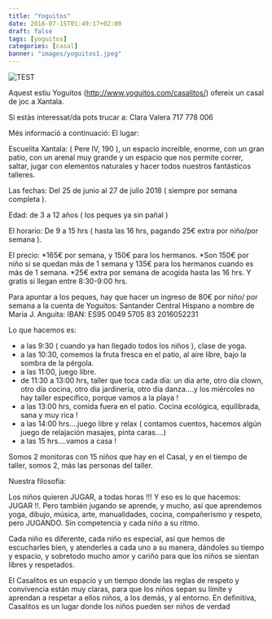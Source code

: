 ```yaml
---
title: "Yoguitos"
date: 2018-07-15T01:49:17+02:00
draft: false
tags: [yoguitos]
categories: [casal]
banner: "images/yoguitos1.jpeg"
---
```


![TEST](images/yoguitos1.jpeg)

Aquest estiu Yoguitos (http://www.yoguitos.com/casalitos/) ofereix un casal de joc a Xantala.

Si estàs interessat/da pots trucar a: Clara Valera 717 778 006

Més informació a continuació:
El lugar:

Escuelita Xantala: ( Pere IV, 190 ), un espacio increíble, enorme, con un gran patio, con un arenal muy grande y un espacio que nos permite correr, saltar, jugar con elementos naturales y hacer todos nuestros fantásticos talleres.

Las fechas:
Del 25 de junio al 27 de julio  2018 ( siempre por semana completa ).

​Edad: de 3 a 12 años ( los peques ya sin pañal )​

El horario:
De 9 a 15 hrs ( hasta las 16 hrs, pagando 25€ extra por niño/por semana ).

El precio:
*165€ por semana, y 150€ para los hermanos.
*Son 150€ por niño si se quedan más de 1 semana y 135€ para los hermanos cuando es más de 1 semana.
*25€ extra por semana de acogida hasta las 16 hrs. Y gratis si llegan entre 8:30-9:00 hrs.

Para apuntar a los peques, hay que hacer un ingreso de 80€ por niño/ por semana a la cuenta de Yoguitos:
Santander Central Hispano a nombre de Maria J. Anguita:
IBAN: ES95   0049 5705 83 2016052231

Lo que hacemos es:

- a las 9:30 ( cuando ya han llegado todos los niños ), clase de yoga.
- a las 10:30, comemos la fruta fresca en el patio, al aire libre, bajo la sombra de la pérgola.
- a las 11:00, juego libre.
- de 11:30 a 13:00 hrs, taller que toca cada día: un día arte, otro día clown, otro día cocina, otro dia jardineria, otro dia danza….y los miércoles no hay taller específico, porque vamos a la playa !
- a las 13:00 hrs, comida fuera en el patio. Cocina ecológica, equilibrada, sana y muy rica !
- a las 14:00 hrs….juego libre y relax ( contamos cuentos, hacemos algún juego de relajación masajes, pinta caras….)
- a las 15 hrs….vamos a casa !

Somos 2 monitoras con 15 niños que hay en el Casal, y en el tiempo de taller, somos 2,  más las personas del taller.

Nuestra filosofía:

Los niños quieren JUGAR, a todas horas !!! Y eso es lo que hacemos: JUGAR !!. Pero también jugando se aprende, y mucho, así que aprendemos yoga, dibujo, música, arte, manualidades, cocina, compañerismo y respeto, pero JUGANDO. Sin competencia y cada niño a su ritmo.

Cada niño es diferente, cada niño es especial, así que hemos de escucharles bien, y atenderles a cada uno a su manera, dándoles su tiempo y espacio, y sobretodo mucho amor y cariño para que los niños se sientan libres y respetados.

El Casalitos es un espacio y un tiempo donde las reglas de respeto y convivencia están muy claras, para que los niños sepan su límite y aprendan a respetar a ellos niños, a los demás, y al entorno.
En definitiva, Casalitos es un lugar donde los niños pueden ser niños de verdad
